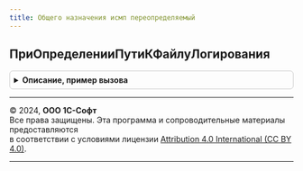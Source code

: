 ```yaml
---
title: Общего назначения исмп переопределяемый
---
```



## ПриОпределенииПутиКФайлуЛогирования
<details style="margin: 1em 0; padding: 0.5em; border: 1px solid #ccc; border-radius: 6px;">

<summary style="font-weight: bold; cursor: pointer;">Описание, пример вызова</summary>

```bsl

// Определяет путь дополнительного файда лога.
//
// Параметры:
//  ПутьКФайлу - Строка - Путь к файлу
Процедура ПриОпределенииПутиКФайлуЛогирования(ПутьКФайлу) Экспорт
```

Пример вызова
```bsl
ОбщегоНазначенияИСМППереопределяемый.ПриОпределенииПутиКФайлуЛогирования(ПутьКФайлу) 
```
</details>

---

© 2024, **ООО 1С-Софт**  
Все права защищены. Эта программа и сопроводительные материалы предоставляются  
в соответствии с условиями лицензии [Attribution 4.0 International (CC BY 4.0)](https://creativecommons.org/licenses/by/4.0/legalcode).

---
